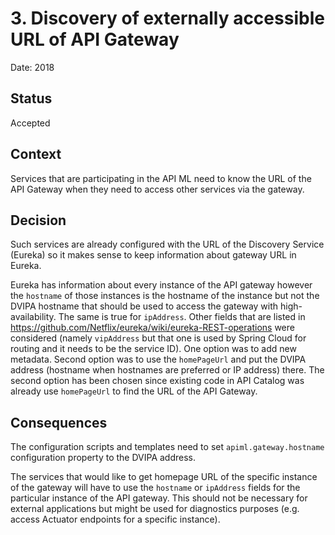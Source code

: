 # 3. Discovery of externally accessible URL of API Gateway

Date: 2018

## Status

Accepted

## Context

Services that are participating in the API ML need to know the URL of the API Gateway when they need to access other services via the gateway.

## Decision

Such services are already configured with the URL of the Discovery Service (Eureka) so it makes sense to keep information about gateway URL in Eureka.

Eureka has information about every instance of the API gateway however the `hostname` of those instances is the hostname of the instance but not the DVIPA hostname
that should be used to access the gateway with high-availability. The same is true for `ipAddress`. Other fields that are listed in https://github.com/Netflix/eureka/wiki/eureka-REST-operations were considered (namely `vipAddress` but that one is used by Spring Cloud for routing and it needs to be the service ID).
One option was to add new metadata. Second option was to use the `homePageUrl` and put the DVIPA address (hostname when hostnames are preferred or IP address) there. The second option has been chosen since existing code in API Catalog was already use `homePageUrl` to find the URL of the API Gateway.

## Consequences

The configuration scripts and templates need to set `apiml.gateway.hostname` configuration property to the DVIPA address.

The services that would like to get homepage URL of the specific instance of the gateway will have to use the `hostname` or `ipAddress` fields for the particular instance of the API gateway. This should not be necessary for external applications but might be used for diagnostics purposes (e.g. access Actuator endpoints for a specific instance).
